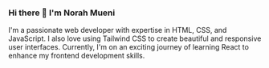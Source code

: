 ### Hi there 👋 I'm Norah Mueni
I'm a passionate web developer with expertise in HTML, CSS, and JavaScript. I also love using Tailwind CSS to create beautiful and responsive user interfaces. Currently, I'm on an exciting journey of learning React to enhance my frontend development skills.




  

 
